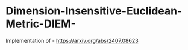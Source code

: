 # Dimension-Insensitive-Euclidean-Metric-DIEM-
Implementation of - https://arxiv.org/abs/2407.08623
